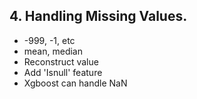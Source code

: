 ## 4. Handling Missing Values.
- -999, -1, etc
- mean, median
- Reconstruct value
- Add 'Isnull' feature
- Xgboost can handle NaN
